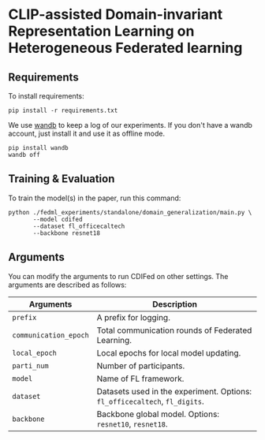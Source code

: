 # CLIP-assisted Domain-invariant Representation Learning on Heterogeneous Federated learning

## Requirements

To install requirements:

```setup
pip install -r requirements.txt
```

We use <a href="https://wandb.ai/">wandb</a> to keep a log of our experiments.
If you don't have a wandb account, just install it and use it as offline mode.

```wandb
pip install wandb
wandb off
```

[//]: # ">📋  Describe how to set up the environment, e.g. pip/conda/docker commands, download datasets, etc..."

## Training & Evaluation

To train the model(s) in the paper, run this command:

```train
python ./fedml_experiments/standalone/domain_generalization/main.py \
       --model cdifed
       --dataset fl_officecaltech
       --backbone resnet18
```

[//]: # ">📋  Describe how to train the models, with example commands on how to train the models in your paper, including the full training procedure and appropriate hyperparameters."

## Arguments

You can modify the arguments to run CDIFed on other settings. The arguments are described as follows:

| Arguments             | Description                                                                                                       |
| --------------------- | ----------------------------------------------------------------------------------------------------------------- |
| `prefix`              | A prefix for logging.                                                                                             |
| `communication_epoch` | Total communication rounds of Federated Learning.                                                                 |
| `local_epoch`         | Local epochs for local model updating.                                                                            |
| `parti_num`           | Number of participants.                                                                                           |
| `model`               | Name of FL framework.                                                                                             |
| `dataset`             | Datasets used in the experiment. Options: `fl_officecaltech`, `fl_digits`.                                        |
| `backbone`            | Backbone global model. Options: `resnet10`, `resnet18`.                                                           |

[//]: # ">📋  Describe how to evaluate the trained models on benchmarks reported in the paper, give commands that produce the results (section below)."
[//]: # "## Pre-trained Models"
[//]: #
[//]: # "You can download pretrained models here:"
[//]: #
[//]: # "- [My awesome model](https://drive.google.com/mymodel.pth) trained on ImageNet using parameters x,y,z. "
[//]: #
[//]: # ">📋  Give a link to where/how the pretrained models can be downloaded and how they were trained (if applicable).  Alternatively you can have an additional column in your results table with a link to the models."
[//]: # "## Results"
[//]: #
[//]: # "Our model achieves the following performance on :"
[//]: #
[//]: # "### [Image Classification on ImageNet](https://paperswithcode.com/sota/image-classification-on-imagenet)"
[//]: #
[//]: # "| Model name         | Top 1 Accuracy  | Top 5 Accuracy |"
[//]: # "| ------------------ |---------------- | -------------- |"
[//]: # "| My awesome model   |     85%         |      95%       |"
[//]: #
[//]: # ">📋  Include a table of results from your paper, and link back to the leaderboard for clarity and context. If your main result is a figure, include that figure and link to the command or notebook to reproduce it. "
[//]: # "## Contributing"
[//]: #
[//]: # ">📋  Pick a licence and describe how to contribute to your code repository. "
